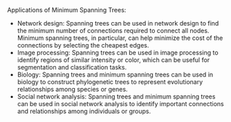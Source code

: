 Applications of Minimum Spanning Trees:
- Network design: Spanning trees can be used in network design to find the minimum number of connections required to connect all nodes. Minimum spanning trees, in particular, can help minimize the cost of the connections by selecting the cheapest edges.
- Image processing: Spanning trees can be used in image processing to identify regions of similar intensity or color, which can be useful for segmentation and classification tasks.
- Biology: Spanning trees and minimum spanning trees can be used in biology to construct phylogenetic trees to represent evolutionary relationships among species or genes.
- Social network analysis: Spanning trees and minimum spanning trees can be used in social network analysis to identify important connections and relationships among individuals or groups.

